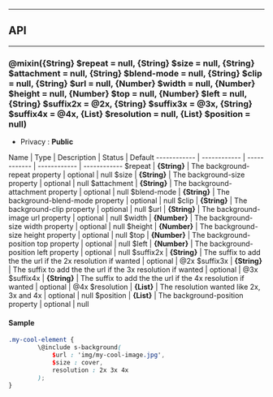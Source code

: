 


-----------------------------
## API
-----------------------------

### @mixin({String} $repeat = null, {String} $size = null, {String} $attachment = null, {String} $blend-mode = null, {String} $clip = null, {String} $url = null, {Number} $width = null, {Number} $height = null, {Number} $top = null, {Number} $left = null, {String} $suffix2x = @2x, {String} $suffix3x = @3x, {String} $suffix4x = @4x, {List} $resolution = null, {List} $position = null)

- Privacy : **Public**



Name | Type | Description | Status | Default
------------ | ------------ | ------------ | ------------ | ------------
$repeat | **{String}** | The background-repeat property | optional | null
$size | **{String}** | The background-size property | optional | null
$attachment | **{String}** | The background-attachment property | optional | null
$blend-mode | **{String}** | The background-blend-mode property | optional | null
$clip | **{String}** | The background-clip property | optional | null
$url | **{String}** | The background-image url property | optional | null
$width | **{Number}** | The background-size width property | optional | null
$height | **{Number}** | The background-size height property | optional | null
$top | **{Number}** | The background-position top property | optional | null
$left | **{Number}** | The background-position left property | optional | null
$suffix2x | **{String}** | The suffix to add the the url if the 2x resolution if wanted | optional | @2x
$suffix3x | **{String}** | The suffix to add the the url if the 3x resolution if wanted | optional | @3x
$suffix4x | **{String}** | The suffix to add the the url if the 4x resolution if wanted | optional | @4x
$resolution | **{List}** | The resolution wanted like 2x, 3x and 4x | optional | null
$position | **{List}** | The background-position property | optional | null


#### Sample
```scss
.my-cool-element {
		\@include s-background(
			$url : 'img/my-cool-image.jpg',
			$size : cover,
			resolution : 2x 3x 4x
		);
}

```


